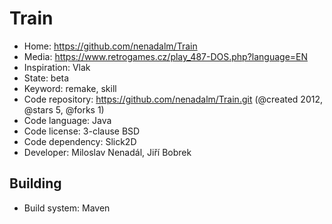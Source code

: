 # Train

- Home: https://github.com/nenadalm/Train
- Media: https://www.retrogames.cz/play_487-DOS.php?language=EN
- Inspiration: Vlak
- State: beta
- Keyword: remake, skill
- Code repository: https://github.com/nenadalm/Train.git (@created 2012, @stars 5, @forks 1)
- Code language: Java
- Code license: 3-clause BSD
- Code dependency: Slick2D
- Developer: Miloslav Nenadál, Jiří Bobrek

## Building

- Build system: Maven
